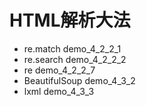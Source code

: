 # HTML解析大法

* re.match demo_4_2_2_1
* re.search demo_4_2_2_2
* re demo_4_2_2_7
* BeautifulSoup demo_4_3_2
* lxml demo_4_3_3